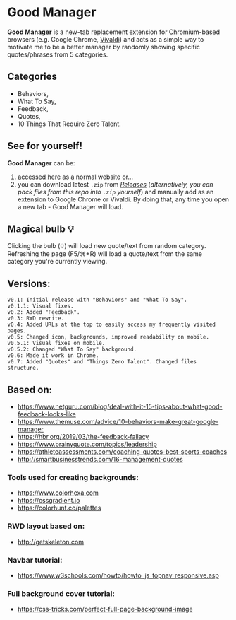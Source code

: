 # Good Manager

**Good Manager** is a new-tab replacement extension for Chromium-based browsers (e.g. Google Chrome, [Vivaldi](https://vivaldi.com)) and acts as a simple way to motivate me to be a better manager by randomly showing specific quotes/phrases from 5 categories.

## Categories

- Behaviors,
- What To Say,
- Feedback,
- Quotes,
- 10 Things That Require Zero Talent.

<!-- ![Example](https://i.ibb.co/j6nZV2G/Be-Funky-collage.jpg) -->

## See for yourself!

**Good Manager** can be:
1) [accessed here](https://vardecab.github.io/good-manager/chooser.html) as a normal website or... 
2) you can download latest `.zip` from [_Releases_](https://github.com/vardecab/good-manager/releases)  (_alternatively, you can pack files from this repo into `.zip` yourself_) and manually add as an extension to Google Chrome or Vivaldi. By doing that, any time you open a new tab - Good Manager will load.

## Magical bulb 💡

Clicking the bulb (💡) will load new quote/text from random category. Refreshing the page (F5/⌘+R) will load a quote/text from the same category you're currently viewing.

## Versions: 
 
    v0.1: Initial release with "Behaviors" and "What To Say".
    v0.1.1: Visual fixes.
    v0.2: Added "Feedback".
    v0.3: RWD rewrite.
    v0.4: Added URLs at the top to easily access my frequently visited pages.
    v0.5: Changed icon, backgrounds, improved readability on mobile.
    v0.5.1: Visual fixes on mobile.
    v0.5.2: Changed "What To Say" background.
    v0.6: Made it work in Chrome.
    v0.7: Added "Quotes" and "Things Zero Talent". Changed files structure.

## Based on: 
- https://www.netguru.com/blog/deal-with-it-15-tips-about-what-good-feedback-looks-like
- https://www.themuse.com/advice/10-behaviors-make-great-google-manager
- https://hbr.org/2019/03/the-feedback-fallacy
- https://www.brainyquote.com/topics/leadership
- https://athleteassessments.com/coaching-quotes-best-sports-coaches
- http://smartbusinesstrends.com/16-management-quotes

### Tools used for creating backgrounds: 
- https://www.colorhexa.com
- https://cssgradient.io
- https://colorhunt.co/palettes

### RWD layout based on: 
- http://getskeleton.com

### Navbar tutorial: 
- https://www.w3schools.com/howto/howto_js_topnav_responsive.asp

### Full background cover tutorial:
- https://css-tricks.com/perfect-full-page-background-image
